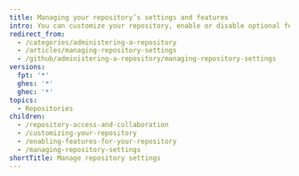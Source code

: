```yaml
---
title: Managing your repository’s settings and features
intro: You can customize your repository, enable or disable optional features for your repository, and manage your repository’s settings.
redirect_from:
  - /categories/administering-a-repository
  - /articles/managing-repository-settings
  - /github/administering-a-repository/managing-repository-settings
versions:
  fpt: '*'
  ghes: '*'
  ghec: '*'
topics:
  - Repositories
children:
  - /repository-access-and-collaboration
  - /customizing-your-repository
  - /enabling-features-for-your-repository
  - /managing-repository-settings
shortTitle: Manage repository settings
---
```


